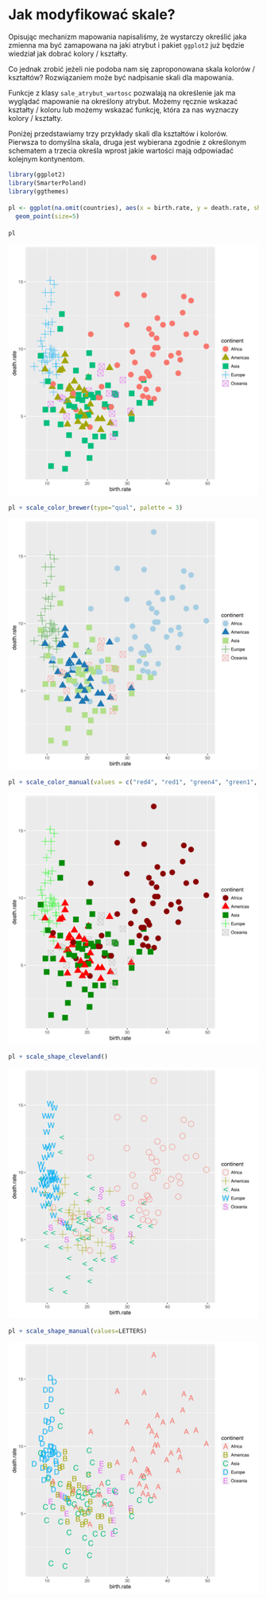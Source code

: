 # Jak modyfikować skale?

Opisując mechanizm mapowania napisaliśmy, że wystarczy określić jaka zmienna ma być zamapowana na jaki atrybut i pakiet `ggplot2` już będzie wiedział jak dobrać kolory / kształty.

Co jednak zrobić jeżeli nie podoba nam się zaproponowana skala kolorów / kształtów? Rozwiązaniem może być nadpisanie skali dla mapowania.

Funkcje z klasy `sale_atrybut_wartosc` pozwalają na określenie jak ma wyglądać mapowanie na określony atrybut. Możemy ręcznie wskazać kształty / koloru lub możemy wskazać funkcję, która za nas wyznaczy kolory / kształty. 

Poniżej przedstawiamy trzy przykłady skali dla kształtów i kolorów. Pierwsza to domyślna skala, druga jest wybierana zgodnie z określonym schematem a trzecia określa wprost jakie wartości mają odpowiadać kolejnym kontynentom.


```r
library(ggplot2)
library(SmarterPoland)
library(ggthemes)

pl <- ggplot(na.omit(countries), aes(x = birth.rate, y = death.rate, shape=continent, color=continent)) +
  geom_point(size=5) 

pl
```

![plot of chunk mapowania7](figure/mapowania7-1.svg)

```r
pl + scale_color_brewer(type="qual", palette = 3)
```

![plot of chunk mapowania7](figure/mapowania7-2.svg)

```r
pl + scale_color_manual(values = c("red4", "red1", "green4", "green1", "grey"))
```

![plot of chunk mapowania7](figure/mapowania7-3.svg)

```r
pl + scale_shape_cleveland()
```

![plot of chunk mapowania7](figure/mapowania7-4.svg)

```r
pl + scale_shape_manual(values=LETTERS) 
```

![plot of chunk mapowania7](figure/mapowania7-5.svg)
